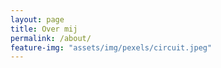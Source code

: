 ```yaml
---
layout: page
title: Over mij
permalink: /about/
feature-img: "assets/img/pexels/circuit.jpeg"
---
```



